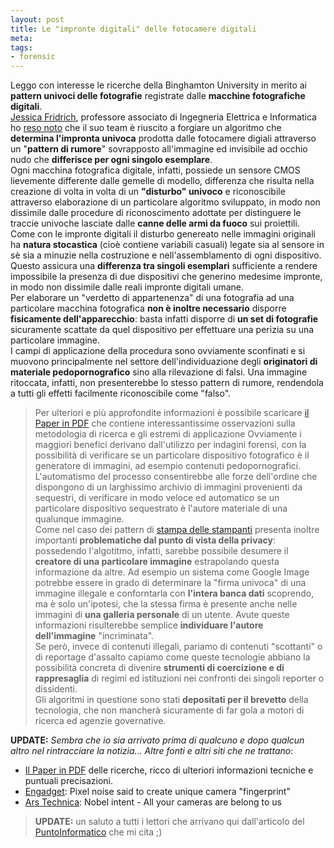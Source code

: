 ```yaml
--- 
layout: post
title: Le "impronte digitali" delle fotocamere digitali
meta: 
tags: 
- forensic
---
```

Leggo con interesse le ricerche della Binghamton University in merito ai **pattern univoci delle fotografie** registrate dalle **macchine fotografiche digitali**.  
[Jessica Fridrich](http://www.eurekalert.org/pub_releases/2006-04/bu-bur041806.php), professore associato di Ingegneria Elettrica e Informatica ho [reso noto](http://www.eurekalert.org/pub_releases/2006-04/bu-bur041806.php) che il suo team è riuscito a forgiare un algoritmo che **determina l'impronta univoca** prodotta dalle fotocamere digiali attraverso un "**pattern di rumore**" sovrapposto all'immagine ed invisibile ad occhio nudo che **differisce per ogni singolo esemplare**.  
Ogni macchina fotografica digitale, infatti, possiede un sensore CMOS lievemente differente dalle gemelle di modello, differenza che risulta nella creazione di volta in volta di un **"disturbo" univoco** e riconoscibile attraverso elaborazione di un particolare algoritmo sviluppato, in modo non dissimile dalle procedure di riconoscimento adottate per distinguere le traccie univoche lasciate dalle **canne delle armi da fuoco** sui proiettili.  
Come con le impronte digitali il disturbo genereato nelle immagini originali ha **natura stocastica** (cioè contiene variabili casuali) legate sia al sensore in sè sia a minuzie nella costruzione e nell'assemblamento di ogni dispositivo. Questo assicura una **differenza tra singoli esemplari** sufficiente a rendere impossibile la presenza di due dispositivi che generino medesime impronte, in modo non dissimile dalle reali impronte digitali umane.  
Per elaborare un "verdetto di appartenenza" di una fotografia ad una particolare macchina fotografica **non è inoltre necessario** disporre **fisicamente dell'apparecchio**: basta infatti disporre di **un set di fotografie** sicuramente scattate da quel dispositivo per effettuare una perizia su una particolare immagine.  
I campi di applicazione della procedura sono ovviamente sconfinati e si muovono principalmente nel settore dell'individuazione degli **originatori di materiale pedopornografico** sino alla rilevazione di falsi. Una immagine ritoccata, infatti, non presenterebbe lo stesso pattern di rumore, rendendola a tutti gli effetti facilmente riconoscibile come "falso".  
> Per ulteriori e più approfondite informazioni è possibile scaricare [il Paper in PDF](http://www.ws.binghamton.edu/fridrich/Research/ICIP05.pdf) che contiene interessantissime osservazioni sulla metodologia di ricerca e gli estremi di applicazione
Ovviamente i maggiori benefici derivano dall'utilizzo per indagini forensi, con la possibilità di verificare se un particolare dispositivo fotografico è il generatore di immagini, ad esempio contenuti pedopornografici. L'automatismo del processo consentirebbe alle forze dell'ordine che dispongono di un larghissimo archivio di immagini provenienti da sequestri, di verificare in modo veloce ed automatico se un particolare dispositivo sequestrato è l'autore materiale di una qualunque immagine.  
Come nel caso dei pattern di [stampa delle stampanti](http://www.purdue.edu/UNS/html4ever/2004/041011.Delp.forensics.html) presenta inoltre importanti **problematiche dal punto di vista della privacy**: possedendo l'algotitmo, infatti, sarebbe possibile desumere il **creatore di una particolare immagine** estrapolando questa informazione da altre. Ad esempio un sistema come Google Image potrebbe essere in grado di determinare la "firma univoca" di una immagine illegale e conforntarla con **l'intera banca dati** scoprendo, ma è solo un'ipotesi, che la stessa firma è presente anche nelle immagini di **una galleria personale** di un utente. Avute queste informazioni risulterebbe semplice **individuare l'autore dell'immagine** "incriminata".  
Se però, invece di contenuti illegali, pariamo di contenuti "scottanti" o di reportage d'assalto capiamo come queste tecnologie abbiano la possibilità concreta di divenire **strumenti di coercizione e di rappresaglia** di regimi ed istituzioni nei confronti dei singoli reporter o dissidenti.  
Gli algoritmi in questione sono stati **depositati per il brevetto** della tecnologia, che non mancherà sicuramente di far gola a motori di ricerca ed agenzie governative.  
  
**UPDATE:** *Sembra che io sia arrivato prima di qualcuno e dopo qualcun altro nel rintracciare la notizia... Altre fonti e altri siti che ne trattano*:
* [Il Paper in PDF](http://www.ws.binghamton.edu/fridrich/Research/ICIP05.pdf) delle ricerche, ricco di ulteriori informazioni tecniche e puntuali precisazioni.
* [Engadget](http://www.engadget.com/2006/04/23/pixel-noise-said-to-create-unique-camera-fingerprint/):  Pixel noise said to create unique camera "fingerprint"
* [Ars Technica](http://arstechnica.com/journals/science.ars/2006/4/22/3701): Nobel intent - All your cameras are belong to us  
> **UPDATE:** un saluto a tutti i lettori che arrivano qui dall'articolo del [PuntoInformatico](http://punto-informatico.it/p.asp?id=1463074) che mi cita ;)  
  
 
